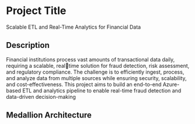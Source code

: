 # Project Title
Scalable ETL and Real-Time Analytics for Financial Data
## Description
Financial institutions process vast amounts of transactional data daily, requiring a scalable, realtime solution for fraud detection, risk assessment, and regulatory compliance. The challenge is to 
efficiently ingest, process, and analyze data from multiple sources while ensuring security, 
scalability, and cost-effectiveness. This project aims to build an end-to-end Azure-based ETL and 
analytics pipeline to enable real-time fraud detection and data-driven decision-making
## Medallion Architecture

